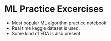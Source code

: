 # ML Practice Excercises

* Most popular ML algorithm practice notebook
* Real time kaggle dataset is used.
* Some kind of EDA is also present
